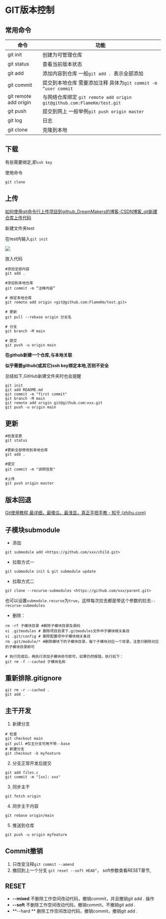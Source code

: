 # GIT版本控制

## 常用命令

| 命令                  | 功能                                                         |
| --------------------- | ------------------------------------------------------------ |
| git init              | 创建为可管理仓库                                             |
| git status            | 查看当前版本状态                                             |
| git add               | 添加内容到仓库 一般``git add . ``表示全部添加                |
| git commit            | 提交到本地仓库 需要添加注释 具体为``git commit -m “user commit`` |
| git remote add origin | 与网络仓库绑定 ``git remote add origin git@github.com:FlameKm/test.git`` |
| git push              | 提交到网上 一般举例``git push origin master``                |
| git log               | 日志                                                         |
| git clone             | 克隆到本地                                                   |

## 下载

有些需要绑定,即``ssh key``

使用命令

```shell
git clone
```

## 上传

[如何使用git命令行上传项目到github_DreamMakers的博客-CSDN博客_git新建仓库上传代码](https://blog.csdn.net/majinggogogo/article/details/81152938)

新建文件夹test

在test内输入``git init``

![](/home/hyc/Project/StudyCode/Notes/media/image58.png)

放入代码

```shell
#添加全部内容
git add . 

#添加到本地仓库
git commit -m “注释内容” 

# 绑定本地仓库
git remote add origin <git@github.com:FlameKm/test.git>

# 更新
git pull --rebase origin 分支名

# 分支
git branch -M main

# 提交
git push -u origin main
```

**在github新建一个仓库,与本地关联**

**似乎需要github(或其它)ssh key绑定本地,否则不安全**



总结如下,GitHub新建文件夹时也会提醒

```shell
git init
git add README.md
git commit -m "first commit"
git branch -M main
git remote add origin git@github.com:xxx.git
git push -u origin main
```

## 更新

```shell
#检查变更
git status

#更新全部修改到本地仓库 
git add .

#提交
git commit -m "说明信息"

#上传
git push origin master
```

## 版本回退

[Git使用教程,最详细，最傻瓜，最浅显，真正手把手教 - 知乎 (zhihu.com)](https://zhuanlan.zhihu.com/p/30044692)

## 子模块submodule

- 添加

```shell
git submodule add <https://github.com/xxx/child.git>
```

- 拉取方式一

```shell
git submodule init & git submodule update
```

- 拉取方式二

```shell
git clone --recurse-submodules <https://github.com/xxx/parent.git>
```

  也可以设置`submodule.recurse`为`true`，这样每次拉去都是带这个参数的拉去`--recurse-submodules`

- 删除：

```shell
rm -rf 子模块目录 #删除子模块目录及源码
vi .gitmodules # 删除项目目录下.gitmodules文件中子模块相关条目
vi .git/config # 删除配置项中子模块相关条目
rm .git/module/* #删除模块下的子模块目录，每个子模块对应一个目录，注意只删除对应的子模块目录即可

# 执行完成后，再执行添加子模块命令即可，如果仍然报错，执行如下：
git rm -f --cached 子模块名称
```


## **重新排除.gitignore**

```shell
git rm -r --cached .
git add .
```

## 主干开发

1. 新建分支

```Shell
# 检查
git checkout main
git pull #仅主分支可用不带--base
# 新建分支
git checkout -b myfeature
```

2. 分支正常开发后提交

```Shell
git add files.c
git commit -m "[xx]: xxx"
```

3. 同步主干

```Shell
git fetch origin
```

4. 同步主干内容

```Shell
git rebase origin/main
```

5. 推送到仓库

```Shell
git push -u origin myfeature 
```

## Commit撤销

1. 只改变注释`git commit --amend` 
2. 撤回到上一个分支 `git reset --soft HEAD^`， soft参数查看RESET章节, 

## RESET

- **--mixed**  不删除工作空间改动代码，撤销commit，并且撤销git add . 操作
- **--soft** 不删除工作空间改动代码，撤销commit，不撤销git add . 
- **--hard ** 删除工作空间改动代码，撤销commit，撤销git add . 
